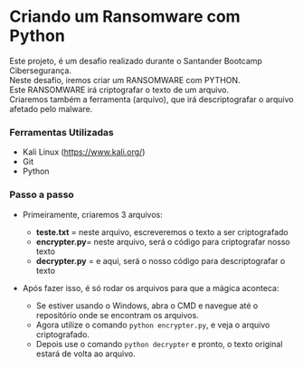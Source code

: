 # Criando um Ransomware com Python

Este projeto, é um desafio realizado durante o Santander Bootcamp Cibersegurança.  
Neste desafio, iremos criar um RANSOMWARE com PYTHON.  
Este RANSOMWARE irá criptografar o texto de um arquivo.  
Criaremos também a ferramenta (arquivo), que irá descriptografar o arquivo afetado pelo malware.

### Ferramentas Utilizadas

- Kali Linux (https://www.kali.org/)
- Git
- Python

### Passo a passo

- Primeiramente, criaremos 3 arquivos:
  - **teste.txt** = neste arquivo, escreveremos o texto a ser criptografado
  - **encrypter.py**= neste arquivo, será o código para criptografar nosso texto
  - **decrypter.py** = e aqui, será o nosso código para descriptografar o texto

- Após fazer isso, é só rodar os arquivos para que a mágica aconteca:
  - Se estiver usando o Windows, abra o CMD e navegue até o repositório onde se encontram os arquivos.
  - Agora utilize o comando `python encrypter.py`, e veja o arquivo criptografado.
  - Depois use o comando `python decrypter` e pronto, o texto original estará de volta ao arquivo.

  






